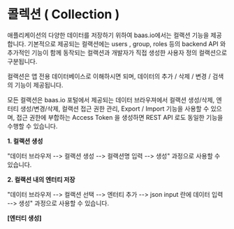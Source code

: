 # 콜렉션 ( Collection )
애플리케이션의 다양한 데이터를 저장하기 위하여 baas.io에서는 컬랙션 기능을 제공합니다. 기본적으로 제공되는 컬랙션에는 users , group, roles 등의 backend API 와 추가적인 기능이 함께 동작되는 컬랙션과 개발자가 직접 생성한 사용자 정의 컬랙션으로 구분됩니다.

컬랙션은 앱 전용 데이터베이스로 이해하시면 되며, 데이터의 추가 / 삭제 / 변경 / 검색 의 기능이 제공됩니다.

모든 컬랙션은 baas.io 포털에서 제공되는 데이터 브라우져에서 컬랙션 생성/삭제, 엔터티 생성/변경/삭제, 컬랙션 접근 권한 관리, Export / Import 기능을 사용할 수 있으며, 접근 권한에 부합하는 Access Token 을 생성하면 REST API 로도 동일한 기능을 수행할 수 있습니다.

**1. 컬랙션 생성**

"데이터 브라우저 --> 컬랙션 생성 --> 컬랙션명 입력 --> 생성" 과정으로 사용할 수 있습니다.

**2. 컬랙션 내의 엔터티 저장**

"데이터 브라우저 --> 컬랙션 선택 --> 엔터티 추가 --> json input 란에 데이터 입력 --> 생성" 과정으로 사용할 수 있습니다.

**[엔터티 생성]**

```

```